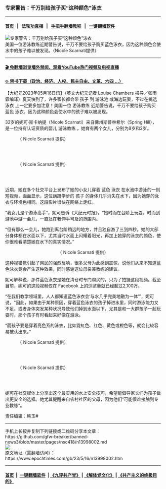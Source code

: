 ### 专家警告：千万别给孩子买“这种颜色”泳衣
------------------------

#### [首页](https://github.com/gfw-breaker/banned-news3/blob/master/README.md) &nbsp;&nbsp;|&nbsp;&nbsp; [法轮功真相](https://github.com/begood0513/basic/blob/master/README.md)  &nbsp;&nbsp;|&nbsp;&nbsp; [手把手翻墙教程](https://github.com/gfw-breaker/guides/wiki)  &nbsp;&nbsp;|&nbsp;&nbsp; [一键翻墙软件](https://github.com/gfw-breaker/nogfw/blob/master/README.md)  



<div><img alt="专家警告：千万别给孩子买“这种颜色”泳衣" class="attachment-djy_600_400 size-djy_600_400 wp-post-image" src="https://i.epochtimes.com/assets/uploads/2023/05/id13998007-Screenshot-2023-05-16-153933-600x400.png"/>
<div class="caption">
 美国一位游泳教练近期警告说，千万不要给孩子购买蓝色泳衣，因为这种颜色会使水中的孩子难以被发现。（Nicole Scarnati提供）
</div></div><hr/>

#### [ 🎬  免翻墙浏览墙外禁闻、观看YouTube热门视频及电视直播](https://github.com/gfw-breaker/HelloWorld)

#### [ 💥  禁书下载（政治、经济、人权、民主自由、文革、六四 ...）](https://github.com/gfw-breaker/books/blob/master/README.md)

<div><p>
 【大纪元2023年05月16日讯】（英文大纪元记者
 <ok href="https://www.theepochtimes.com/video-parents-should-never-buy-this-swimsuit-for-kids-warns-a-certified-swim-instructor_5191562.html">
  Louise Chambers
 </ok>
 报导／张雨霏编译）夏天快到了，许多家长都会带
 <ok href="https://www.epochtimes.com/gb/tag/%E5%AD%A9%E5%AD%90.html">
  孩子
 </ok>
 到
 <ok href="https://www.epochtimes.com/gb/tag/%E6%B8%B8%E6%B3%B3%E6%B1%A0.html">
  游泳池
 </ok>
 或海边玩耍，不过在挑选
 <ok href="https://www.epochtimes.com/gb/tag/%E6%B3%B3%E8%A1%A3.html">
  泳衣
 </ok>
 上一定要多加注意！美国一位
 <ok href="https://www.epochtimes.com/gb/tag/%E6%B8%B8%E6%B3%B3%E6%95%99%E7%BB%83.html">
  游泳教练
 </ok>
 近期警告说，千万不要给孩子购买
 <ok href="https://www.epochtimes.com/gb/tag/%E8%93%9D%E8%89%B2.html">
  蓝色
 </ok>
 泳衣，因为这种颜色会使水中的孩子难以被发现。
</p>
<p>
 32岁的妮可‧斯卡纳提（Nicole Scarnati）来自佛州斯普林希尔（Spring Hill），是一位持有认证资质的婴儿
 <ok href="https://www.epochtimes.com/gb/tag/%E6%B8%B8%E6%B3%B3%E6%95%99%E7%BB%83.html">
  游泳教练
 </ok>
 。她育有两个女儿，分别为8岁和2岁。
</p>
<figure aria-describedby="caption-attachment-13998005" class="wp-caption aligncenter" id="attachment_13998005" style="width: 401px">
 <ok href="https://i.epochtimes.com/assets/uploads/2023/05/id13998005-swimming-instructor-warning-4.png" target="_blank">
  <img alt="" class="wp-image-13998005" src="https://i.epochtimes.com/assets/uploads/2023/05/id13998005-swimming-instructor-warning-4.png"/>
 </ok>
 <br/><figcaption class="wp-caption-text" id="caption-attachment-13998005">
  （
  <ok href="https://springhillisr.com/">
   Nicole Scarnati
  </ok>
  提供）
 </figcaption><br/>
</figure><br/>
<figure aria-describedby="caption-attachment-13998006" class="wp-caption aligncenter" id="attachment_13998006" style="width: 399px">
 <ok href="https://i.epochtimes.com/assets/uploads/2023/05/id13998006-swimming-instructor-warning-5.png" target="_blank">
  <img alt="" class="wp-image-13998006" src="https://i.epochtimes.com/assets/uploads/2023/05/id13998006-swimming-instructor-warning-5.png"/>
 </ok>
 <br/><figcaption class="wp-caption-text" id="caption-attachment-13998006">
  （
  <ok href="https://springhillisr.com/">
   Nicole Scarnati
  </ok>
  提供）
 </figcaption><br/>
</figure><br/>
<p>
 近期，她在多个社交平台上发布了她的小女儿穿着
 <ok href="https://www.epochtimes.com/gb/tag/%E8%93%9D%E8%89%B2.html">
  蓝色
 </ok>
 <ok href="https://www.epochtimes.com/gb/tag/%E6%B3%B3%E8%A1%A3.html">
  泳衣
 </ok>
 在水池中游泳的一则短视频，画面显示，这位蹒跚学步的
 <ok href="https://www.epochtimes.com/gb/tag/%E5%AD%A9%E5%AD%90.html">
  孩子
 </ok>
 的身体几乎消失在水下，因为她穿的泳衣与环境色相同。这段影片很快在网络上走红。
</p>
<p>
 “我女儿是个游泳高手”，妮可告诉《大纪元时报》，“她时而在台阶上玩耍，时而到游池中游一会儿，一直处在我伸手可及的范围内。
</p>
<p>
 “但有那么一会儿，她跑到离台阶稍远的地方，并且独自游了三到四秒。她的大部分身体都在水面以下，尤其当时水面上闪耀着阳光，再加上她穿的泳衣的颜色，使你很难看清楚她在水下的真实情况。”
</p>
<p>
 <center>
 </center>
</p>
<p style="text-align: center;">
 （
 <ok href="https://springhillisr.com/">
  Nicole Scarnati
 </ok>
 提供）
</p>
<p>
 <p>
  这种视错觉引起了网民的强烈反响，很多父母为此感到震惊，说他们从来不知道蓝色泳衣竟会产生这种效果，同时感谢这位母亲兼教练的建议。
 </p>
 <p>
  妮可解释说，那件蓝色泳衣是她在清仓时专门购买的，只为了拍摄这段视频。截至目前，妮可的这段视频仅在
  <ok href="https://www.facebook.com/reel/615601480008332/?s=fb_shorts_tab&amp;stack_idx=0">
   Facebook
  </ok>
  上的浏览​​量就已经超过2,100万。
 </p>
 <p>
  “在我们教学领域里，人人都知道蓝色泳衣会‘与水几乎完美地融为一体’”，妮可说，“因此，如果由于某种原因，穿着蓝色泳衣的孩子掉进水里，同时游泳能力又不足，或者身体突发某种状况导致他们掉到水面以下，尤其是和一大群孩子一起玩耍时，那个孩子有时看起来好像在游泳。
 </p>
 <p>
  “而孩子要是穿着亮色系的泳衣，比如霓虹色、红色、黄色或橙色等，就会比较容易被认出来。”
 </p>
 <figure aria-describedby="caption-attachment-13998004" class="wp-caption aligncenter" id="attachment_13998004" style="width: 399px">
  <ok href="https://i.epochtimes.com/assets/uploads/2023/05/id13998004-swimming-instructor-warning-3.jpeg" target="_blank">
   <img alt="" class="wp-image-13998004" src="https://i.epochtimes.com/assets/uploads/2023/05/id13998004-swimming-instructor-warning-3.jpeg"/>
  </ok>
  <br/><figcaption class="wp-caption-text" id="caption-attachment-13998004">
   （
   <ok href="https://springhillisr.com/">
    Nicole Scarnati
   </ok>
   提供）
  </figcaption><br/>
 </figure><br/>
 <figure aria-describedby="caption-attachment-13998003" class="wp-caption aligncenter" id="attachment_13998003" style="width: 401px">
  <ok href="https://i.epochtimes.com/assets/uploads/2023/05/id13998003-swimming-instructor-warning-2.jpeg" target="_blank">
   <img alt="" class="wp-image-13998003" src="https://i.epochtimes.com/assets/uploads/2023/05/id13998003-swimming-instructor-warning-2.jpeg"/>
  </ok>
  <br/><figcaption class="wp-caption-text" id="caption-attachment-13998003">
   （
   <ok href="https://springhillisr.com/">
    Nicole Scarnati
   </ok>
   提供）
  </figcaption><br/>
 </figure><br/>
 <p>
  妮可在社交媒体上分享出这个最实用的水上安全技巧，希望能倡导家长们为孩子做出更安全的选择。她尤其提醒来自农村社区的父母，因为他们“可能很难接触到专业教练”。
 </p>
 <p>
  责任编辑：韩玉#
 </p>
</p></div>
<hr/>
手机上长按并复制下列链接或二维码分享本文章：<br/>
https://github.com/gfw-breaker/banned-news3/blob/master/pages/nsc418/n13998002.md <br/>
<a href='https://github.com/gfw-breaker/banned-news3/blob/master/pages/nsc418/n13998002.md'><img src='https://github.com/gfw-breaker/banned-news3/blob/master/pages/nsc418/n13998002.md.png'/></a> <br/>
原文地址（需翻墙访问）：https://www.epochtimes.com/gb/23/5/16/n13998002.htm


------------------------
#### [首页](https://github.com/gfw-breaker/banned-news3/blob/master/README.md) &nbsp;|&nbsp; [一键翻墙软件](https://github.com/gfw-breaker/nogfw/blob/master/README.md) &nbsp;| [《九评共产党》](https://github.com/gfw-breaker/9ping.md/blob/master/README.md#九评之一评共产党是什么) | [《解体党文化》](https://github.com/gfw-breaker/jtdwh.md/blob/master/README.md) | [《共产主义的终极目的》](https://github.com/gfw-breaker/gczydzjmd.md/blob/master/README.md)


<img src='http://gfw-breaker.win/banned-news3/pages/nsc418/n13998002.md' width='0px' height='0px'/>